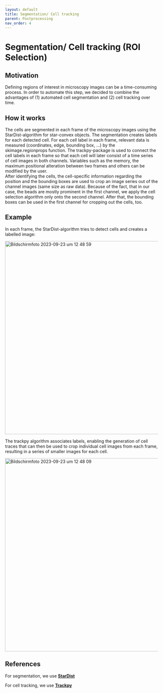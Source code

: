 ```yaml
---
layout: default
title: Segmentation/ Cell tracking
parent: Postprocessing
nav_order: 4
---
```


# Segmentation/ Cell tracking (ROI Selection)

## Motivation 
Defining regions of interest in microscopy images can be a time-consuming process. In order to automate this 
step, we decided to combine the advantages of (1) automated cell segmentation and (2) cell tracking over time. 

## How it works

The cells are segmented in each frame of the microscopy images using the StarDist-algorithm for star-convex objects. The segmentation creates labels for each detected cell. 
For each cell label in each frame, relevant data is measured (coordinates, edge, bounding box, ...) by the skimage.regionprops 
function. 
The trackpy-package is used to connect the cell labels in each frame so that each cell will later consist of a time series 
of cell images in both channels. Variables such as the memory, the maximum positional alteration between two frames and others can be modified by the user.  
After identifying the cells, the cell-specific information regarding the position and the bounding boxes are used to crop an image series out of the channel images (same size as raw data). 
Because of the fact, that in our case, the beads are mostly prominent in the first channel, we apply the cell selection algorithm only onto the second channel. After that, the bounding boxes can be used in the first channel for cropping out the cells, too.   

## Example

In each frame, the StarDist-algorithm tries to detect cells and creates a labelled image: 

<img width="635" alt="Bildschirmfoto 2023-09-23 um 12 48 59" src="https://github.com/IPMI-ICNS-UKE/DARTS/assets/127941319/336b00f0-f3e2-442d-9c71-1f839b578284">

The trackpy algorithm associates labels, enabling the generation of cell traces that can then be used to crop individual cell images from each frame, resulting in a series of smaller images for each cell.

<img width="635" alt="Bildschirmfoto 2023-09-23 um 12 48 09" src="https://github.com/IPMI-ICNS-UKE/DARTS/assets/127941319/c16b584d-945c-4c70-8c97-fde1d6c52dcc">


## References

For segmentation, we use **[StarDist](https://github.com/stardist/stardist)**

For cell tracking, we use **[Trackpy](http://soft-matter.github.io/trackpy/v0.6.1/)**
